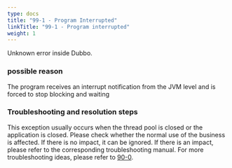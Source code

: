 ```yaml
---
type: docs
title: "99-1 - Program Interrupted"
linkTitle: "99-1 - Program interrupted"
weight: 1
---
```

Unknown error inside Dubbo.

### possible reason

The program receives an interrupt notification from the JVM level and is forced to stop blocking and waiting

### Troubleshooting and resolution steps

This exception usually occurs when the thread pool is closed or the application is closed.
Please check whether the normal use of the business is affected. If there is no impact, it can be ignored. If there is an impact, please refer to the corresponding troubleshooting manual.
For more troubleshooting ideas, please refer to [90-0](../0/).